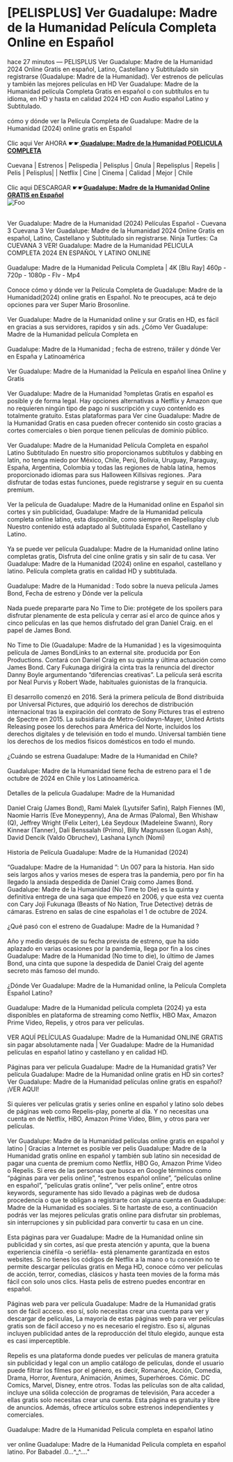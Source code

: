 <h1>[PELISPLUS] Ver Guadalupe: Madre de la Humanidad Película Completa Online en Español</h1>


<div class="list-description"><p>hace 27 minutos — PELISPLUS Ver Guadalupe: Madre de la Humanidad 2024 Online Gratis en español, Latino, Castellano y Subtitulado sin registrarse (Guadalupe: Madre de la Humanidad). Ver estrenos de películas y también las mejores películas en HD Ver Guadalupe: Madre de la Humanidad película Completa Gratis en español o con subtítulos en tu idioma, en HD y hasta en calidad 2024 HD con Audio español Latino y Subtitulado.<br><br>cómo y dónde ver la Película Completa de Guadalupe: Madre de la Humanidad (2024) online gratis en Español<br><br>Clic aqui Ver AHORA ☛☛<b><u><a href="https://bit.ly/3Pr4jE7"> Guadalupe: Madre de la Humanidad POELICULA COMPLETA</a></u></b><br><br>Cuevana | Estrenos | Pelispedia | Pelisplus | Gnula | Repelisplus | Repelis | Pelis | Pelisplus| | Netflix | Cine | Cinema | Calidad | Mejor | Chile<br><br>Clic aqui DESCARGAR ☛☛<b><u><a href="https://bit.ly/3Pr4jE7">Guadalupe: Madre de la Humanidad Online GRATIS en Español</a></u></b><br>
<img src="https://camo.githubusercontent.com/917e6ed5c302499242165dcc02bdbce85c075fd21b35918eb9c0b771855261b8/68747470733a2f2f7374617469632e7769787374617469632e636f6d2f6d656469612f6232343966395f61646163386637306662336634356238383639313639366337376465313866337e6d76322e676966" alt="Foo" style="max-width: 100%;">




<br>Ver Guadalupe: Madre de la Humanidad (2024) Películas Español - Cuevana 3 Cuevana 3 Ver Guadalupe: Madre de la Humanidad 2024 Online Gratis en español, Latino, Castellano y Subtitulado sin registrarse. Ninja Turtles: Ca CUEVANA 3 VER! Guadalupe: Madre de la Humanidad PELICULA COMPLETA 2024 EN ESPAÑOL Y LATINO ONLINE<br><br>Guadalupe: Madre de la Humanidad Pelicula Completa | 4K [Blu Ray] 460p - 720p - 1080p - Flv - Mp4<br><br>Conoce cómo y dónde ver la Película Completa de Guadalupe: Madre de la Humanidad(2024) online gratis en Español. No te preocupes, acá te dejo opciones para ver Super Mario Brosonline.<br><br>Ver Guadalupe: Madre de la Humanidad online y sur Gratis en HD, es fácil en gracias a sus servidores, rapidos y sin ads. ¿Cómo Ver Guadalupe: Madre de la Humanidad película Completa en<br><br>Guadalupe: Madre de la Humanidad ; fecha de estreno, tráiler y dónde Ver en España y Latinoamérica<br><br>Ver Guadalupe: Madre de la Humanidad la Película en español línea Online y Gratis<br><br>Ver Guadalupe: Madre de la Humanidad ?ompletas Gratis en español es posible y de forma legal. Hay opciones alternativas a Netflix y Amazon que no requieren ningún tipo de pago ni suscripción y cuyo contenido es totalmente gratuito. Estas plataformas para Ver cine Guadalupe: Madre de la Humanidad Gratis en casa pueden ofrecer contenido sin costo gracias a cortes comerciales o bien porque tienen películas de dominio público.<br><br>Ver Guadalupe: Madre de la Humanidad Película Completa en español Latino Subtitulado En nuestro sitio proporcionamos subtítulos y dabbing en latín, no tenga miedo por México, Chile, Perú, Bolivia, Uruguay, Paraguay, España, Argentina, Colombia y todas las regiones de habla latina, hemos proporcionado idiomas para sus Halloween Killsivas regiones. .Para disfrutar de todas estas funciones, puede registrarse y seguir en su cuenta premium.<br><br>Ver la película de Guadalupe: Madre de la Humanidad online en Español sin cortes y sin publicidad, Guadalupe: Madre de la Humanidad pelicula completa online latino, esta disponible, como siempre en Repelisplay club Nuestro contenido está adaptado al Subtitulada Español, Castellano y Latino.<br><br>Ya se puede ver película Guadalupe: Madre de la Humanidad online latino completas gratis, Disfruta del cine online gratis y sin salir de tu casa. Ver Guadalupe: Madre de la Humanidad (2024) online en español, castellano y latino. Película completa gratis en calidad HD y subtitulada.<br><br>Guadalupe: Madre de la Humanidad : Todo sobre la nueva película James Bond, Fecha de estreno y Dónde ver la película<br><br>Nada puede prepararte para No Time to Die: protégete de los spoilers para disfrutar plenamente de esta película y cerrar así el arco de quince años y cinco películas en las que hemos disfrutado del gran Daniel Craig. en el papel de James Bond.<br><br>No Time to Die (Guadalupe: Madre de la Humanidad ) es la vigesimoquinta película de James BondLinks to an external site. producida por Eon Productions. Contará con Daniel Craig en su quinta y última actuación como James Bond. Cary Fukunaga dirigirá la cinta tras la renuncia del director Danny Boyle argumentando “diferencias creativas”. La película será escrita por Neal Purvis y Robert Wade, habituales guionistas de la franquicia.<br><br>El desarrollo comenzó en 2016. Será la primera película de Bond distribuida por Universal Pictures, que adquirió los derechos de distribución internacional tras la expiración del contrato de Sony Pictures tras el estreno de Spectre en 2015. La subsidiaria de Metro-Goldwyn-Mayer, United Artists Releasing posee los derechos para América del Norte, incluidos los derechos digitales y de televisión en todo el mundo. Universal también tiene los derechos de los medios físicos domésticos en todo el mundo.<br><br>¿Cuándo se estrena Guadalupe: Madre de la Humanidad en Chile?<br><br>Guadalupe: Madre de la Humanidad tiene fecha de estreno para el 1 de octubre de 2024 en Chile y los Latinoamérica.<br><br>Detalles de la pelicula Guadalupe: Madre de la Humanidad<br><br>Daniel Craig (James Bond), Rami Malek (Lyutsifer Safin), Ralph Fiennes (M), Naomie Harris (Eve Moneypenny), Ana de Armas (Paloma), Ben Whishaw (Q), Jeffrey Wright (Felix Leiter), Léa Seydoux (Madeleine Swann), Rory Kinnear (Tanner), Dali Benssalah (Primo), Billy Magnussen (Logan Ash), David Dencik (Valdo Obruchev), Lashana Lynch (Nomi)<br><br>Historia de Película Guadalupe: Madre de la Humanidad (2024)<br><br>“Guadalupe: Madre de la Humanidad ”: Un 007 para la historia. Han sido seis largos años y varios meses de espera tras la pandemia, pero por fin ha llegado la ansiada despedida de Daniel Craig como James Bond. Guadalupe: Madre de la Humanidad (No Time to Die) es la quinta y definitiva entrega de una saga que empezó en 2006, y que esta vez cuenta con Cary Joji Fukunaga (Beasts of No Nation, True Detective) detrás de cámaras. Estreno en salas de cine españolas el 1 de octubre de 2024.<br><br>¿Qué pasó con el estreno de Guadalupe: Madre de la Humanidad ?<br><br>Año y medio después de su fecha prevista de estreno, que ha sido aplazado en varias ocasiones por la pandemia, llega por fin a los cines Guadalupe: Madre de la Humanidad (No time to die), lo último de James Bond, una cinta que supone la despedida de Daniel Craig del agente secreto más famoso del mundo.<br><br>¿Dónde Ver Guadalupe: Madre de la Humanidad online, la Película Completa Español Latino?<br><br>Guadalupe: Madre de la Humanidad película completa (2024) ya esta disponibles en plataforma de streaming como Netflix, HBO Max, Amazon Prime Video, Repelis, y otros para ver películas.<br><br>VER AQUÍ PELÍCULAS Guadalupe: Madre de la Humanidad ONLINE GRATIS sin pagar absolutamente nada | Ver Guadalupe: Madre de la Humanidad películas en español latino y castellano y en calidad HD.<br><br>Páginas para ver pelicula Guadalupe: Madre de la Humanidad gratis? Ver película Guadalupe: Madre de la Humanidad online gratis en HD sin cortes? Ver Guadalupe: Madre de la Humanidad películas online gratis en español? ¡VER AQUI!<br><br>Si quieres ver películas gratis y series online en español y latino solo debes de páginas web como Repelis-play, ponerte al día. Y no necesitas una cuenta en de Netflix, HBO, Amazon Prime Video, Blim, y otros para ver películas.<br><br>Ver Guadalupe: Madre de la Humanidad películas online gratis en español y latino | Gracias a Internet es posible ver pelis Guadalupe: Madre de la Humanidad gratis online en español y también sub latino sin necesidad de pagar una cuenta de premium como Netflix, HBO Go, Amazon Prime Video o Repelis. Si eres de las personas que busca en Google términos como “páginas para ver pelis online”, “estrenos español online”, “películas online en español”, “películas gratis online”, “ver pelis online”, entre otros keywords, seguramente has sido llevado a páginas web de dudosa procedencia o que te obligan a registrarte con alguna cuenta en Guadalupe: Madre de la Humanidad es sociales. Si te hartaste de eso, a continuación podrás ver las mejores películas gratis online para disfrutar sin problemas, sin interrupciones y sin publicidad para convertir tu casa en un cine.<br><br>Esta páginas para ver Guadalupe: Madre de la Humanidad online sin publicidad y sin cortes, así que presta atención y apunta, que la buena experiencia cinéfila -o seriéfila- está plenamente garantizada en estos websites. Si no tienes los códigos de Netflix a la mano o tu conexión no te permite descargar películas gratis en Mega HD, conoce cómo ver películas de acción, terror, comedias, clásicos y hasta teen movies de la forma más fácil con solo unos clics. Hasta pelis de estreno puedes encontrar en español.<br><br>Páginas web para ver película Guadalupe: Madre de la Humanidad gratis son de fácil acceso. eso sí, solo necesitas crear una cuenta para ver y descargar de películas, La mayoría de estas páginas web para ver películas gratis son de fácil acceso y no es necesario el registro. Eso sí, algunas incluyen publicidad antes de la reproducción del título elegido, aunque esta es casi imperceptible.<br><br>Repelis es una plataforma donde puedes ver películas de manera gratuita sin publicidad y legal con un amplio catálogo de películas, donde el usuario puede filtrar los filmes por el género, es decir, Romance, Acción, Comedia, Drama, Horror, Aventura, Animación, Animes, Superhéroes. Cómic. DC Comics, Marvel, Disney, entre otros. Todas las películas son de alta calidad, incluye una sólida colección de programas de televisión, Para acceder a ellas gratis solo necesitas crear una cuenta. Esta página es gratuita y libre de anuncios. Además, ofrece artículos sobre estrenos independientes y comerciales.<br><br>Guadalupe: Madre de la Humanidad Pelicula completa en español latino<br><br>ver online Guadalupe: Madre de la Humanidad Pelicula completa en español latino. Por Babadel .0...^_^...."</p></div>


